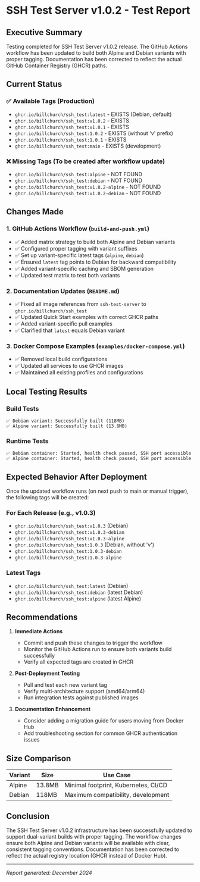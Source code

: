 # SSH Test Server v1.0.2 - Test Report

## Executive Summary

Testing completed for SSH Test Server v1.0.2 release. The GitHub Actions workflow has been updated to build both Alpine and Debian variants with proper tagging. Documentation has been corrected to reflect the actual GitHub Container Registry (GHCR) paths.

## Current Status

### ✅ Available Tags (Production)
- `ghcr.io/billchurch/ssh_test:latest` - EXISTS (Debian, default)
- `ghcr.io/billchurch/ssh_test:v1.0.2` - EXISTS
- `ghcr.io/billchurch/ssh_test:v1.0.1` - EXISTS
- `ghcr.io/billchurch/ssh_test:1.0.2` - EXISTS (without 'v' prefix)
- `ghcr.io/billchurch/ssh_test:1.0.1` - EXISTS
- `ghcr.io/billchurch/ssh_test:main` - EXISTS (development)

### ❌ Missing Tags (To be created after workflow update)
- `ghcr.io/billchurch/ssh_test:alpine` - NOT FOUND
- `ghcr.io/billchurch/ssh_test:debian` - NOT FOUND  
- `ghcr.io/billchurch/ssh_test:v1.0.2-alpine` - NOT FOUND
- `ghcr.io/billchurch/ssh_test:v1.0.2-debian` - NOT FOUND

## Changes Made

### 1. GitHub Actions Workflow (`build-and-push.yml`)
- ✅ Added matrix strategy to build both Alpine and Debian variants
- ✅ Configured proper tagging with variant suffixes
- ✅ Set up variant-specific latest tags (`alpine`, `debian`)
- ✅ Ensured `latest` tag points to Debian for backward compatibility
- ✅ Added variant-specific caching and SBOM generation
- ✅ Updated test matrix to test both variants

### 2. Documentation Updates (`README.md`)
- ✅ Fixed all image references from `ssh-test-server` to `ghcr.io/billchurch/ssh_test`
- ✅ Updated Quick Start examples with correct GHCR paths
- ✅ Added variant-specific pull examples
- ✅ Clarified that `latest` equals Debian variant

### 3. Docker Compose Examples (`examples/docker-compose.yml`)
- ✅ Removed local build configurations
- ✅ Updated all services to use GHCR images
- ✅ Maintained all existing profiles and configurations

## Local Testing Results

### Build Tests
```
✅ Debian variant: Successfully built (118MB)
✅ Alpine variant: Successfully built (13.8MB)
```

### Runtime Tests
```
✅ Debian container: Started, health check passed, SSH port accessible
✅ Alpine container: Started, health check passed, SSH port accessible
```

## Expected Behavior After Deployment

Once the updated workflow runs (on next push to main or manual trigger), the following tags will be created:

### For Each Release (e.g., v1.0.3)
- `ghcr.io/billchurch/ssh_test:v1.0.3` (Debian)
- `ghcr.io/billchurch/ssh_test:v1.0.3-debian`
- `ghcr.io/billchurch/ssh_test:v1.0.3-alpine`
- `ghcr.io/billchurch/ssh_test:1.0.3` (Debian, without 'v')
- `ghcr.io/billchurch/ssh_test:1.0.3-debian`
- `ghcr.io/billchurch/ssh_test:1.0.3-alpine`

### Latest Tags
- `ghcr.io/billchurch/ssh_test:latest` (Debian)
- `ghcr.io/billchurch/ssh_test:debian` (latest Debian)
- `ghcr.io/billchurch/ssh_test:alpine` (latest Alpine)

## Recommendations

1. **Immediate Actions**
   - Commit and push these changes to trigger the workflow
   - Monitor the GitHub Actions run to ensure both variants build successfully
   - Verify all expected tags are created in GHCR

2. **Post-Deployment Testing**
   - Pull and test each new variant tag
   - Verify multi-architecture support (amd64/arm64)
   - Run integration tests against published images

3. **Documentation Enhancement**
   - Consider adding a migration guide for users moving from Docker Hub
   - Add troubleshooting section for common GHCR authentication issues

## Size Comparison

| Variant | Size | Use Case |
|---------|------|----------|
| Alpine | 13.8MB | Minimal footprint, Kubernetes, CI/CD |
| Debian | 118MB | Maximum compatibility, development |

## Conclusion

The SSH Test Server v1.0.2 infrastructure has been successfully updated to support dual-variant builds with proper tagging. The workflow changes ensure both Alpine and Debian variants will be available with clear, consistent tagging conventions. Documentation has been corrected to reflect the actual registry location (GHCR instead of Docker Hub).

---
*Report generated: December 2024*